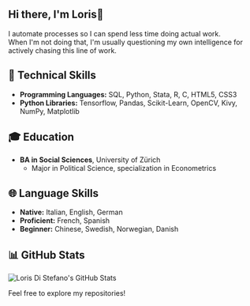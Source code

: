 ## Hi there, I'm Loris👋

I automate processes so I can spend less time doing actual work.  
When I'm not doing that, I'm usually questioning my own intelligence for actively chasing this line of work.


## 🚀 Technical Skills
- **Programming Languages:** SQL, Python, Stata, R, C, HTML5, CSS3
- **Python Libraries:** Tensorflow, Pandas, Scikit-Learn, OpenCV, Kivy, NumPy, Matplotlib

## 🎓 Education
- **BA in Social Sciences**, University of Zürich
  - Major in Political Science, specialization in Econometrics

## 🌐 Language Skills
- **Native:** Italian, English, German
- **Proficient:** French, Spanish
- **Beginner:** Chinese, Swedish, Norwegian, Danish

## 📊 GitHub Stats
![Loris Di Stefano's GitHub Stats](https://github-readme-stats.vercel.app/api?username=lodist&show_icons=true&theme=radical)

Feel free to explore my repositories!

